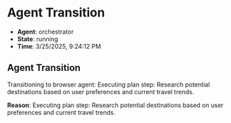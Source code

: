 # Agent Transition

- **Agent**: orchestrator
- **State**: running
- **Time**: 3/25/2025, 9:24:12 PM

## Agent Transition

Transitioning to browser agent: Executing plan step: Research potential destinations based on user preferences and current travel trends.

**Reason**: Executing plan step: Research potential destinations based on user preferences and current travel trends.

